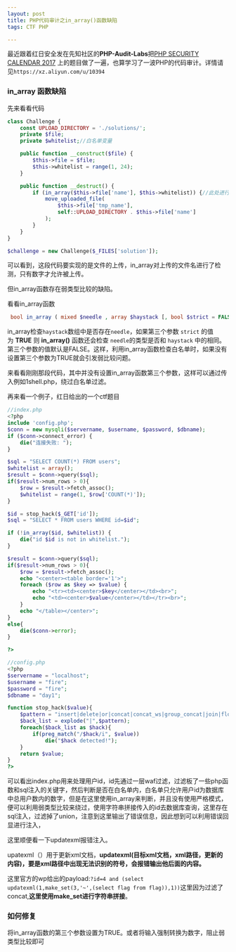 ```yaml
---
layout: post
title: PHP代码审计之in_array()函数缺陷
tags: CTF PHP

---
```


最近跟着红日安全发在先知社区的**PHP-Audit-Labs**把[PHP SECURITY CALENDAR 2017](https://www.ripstech.com/php-security-calendar-2017/) 上的题目做了一遍，也算学习了一波PHP的代码审计。详情请见`https://xz.aliyun.com/u/10394`



### in_array 函数缺陷

先来看看代码

```php
class Challenge {
    const UPLOAD_DIRECTORY = './solutions/';
    private $file;
    private $whitelist;//白名单变量

    public function __construct($file) {
        $this->file = $file;
        $this->whitelist = range(1, 24);
    }

    public function __destruct() {
        if (in_array($this->file['name'], $this->whitelist)) {//此处进行了检测
            move_uploaded_file(
                $this->file['tmp_name'],
                self::UPLOAD_DIRECTORY . $this->file['name']
            );
        }
    }
}

$challenge = new Challenge($_FILES['solution']);
```

可以看到，这段代码要实现的是文件的上传，in_array对上传的文件名进行了检测，只有数字才允许被上传。

但in_array函数存在弱类型比较的缺陷。

看看in_array函数

```php
 bool in_array ( mixed $needle , array $haystack [, bool $strict = FALSE ] )
```

in_array检查`haystack`数组中是否存在`needle`，如果第三个参数 `strict` 的值为 **TRUE** 则 **in_array()** 函数还会检查 `needle`的类型是否和 `haystack` 中的相同。 第三个参数的值默认是FALSE。这样，利用in_array函数检查白名单时，如果没有设置第三个参数为TRUE就会引发弱比较问题。

来看看刚刚那段代码，其中并没有设置in_array函数第三个参数，这样可以通过传入例如1shell.php，绕过白名单过滤。

再来看一个例子，红日给出的一个ctf题目

```php
//index.php
<?php
include 'config.php';
$conn = new mysqli($servername, $username, $password, $dbname);
if ($conn->connect_error) {
    die("连接失败: ");
}

$sql = "SELECT COUNT(*) FROM users";
$whitelist = array();
$result = $conn->query($sql);
if($result->num_rows > 0){
    $row = $result->fetch_assoc();
    $whitelist = range(1, $row['COUNT(*)']);
}

$id = stop_hack($_GET['id']);
$sql = "SELECT * FROM users WHERE id=$id";

if (!in_array($id, $whitelist)) {
    die("id $id is not in whitelist.");
}

$result = $conn->query($sql);
if($result->num_rows > 0){
    $row = $result->fetch_assoc();
    echo "<center><table border='1'>";
    foreach ($row as $key => $value) {
        echo "<tr><td><center>$key</center></td><br>";
        echo "<td><center>$value</center></td></tr><br>";
    }
    echo "</table></center>";
}
else{
    die($conn->error);
}

?>
```

```php
//config.php
<?php  
$servername = "localhost";
$username = "fire";
$password = "fire";
$dbname = "day1";

function stop_hack($value){
    $pattern = "insert|delete|or|concat|concat_ws|group_concat|join|floor|\/\*|\*|\.\.\/|\.\/|union|into|load_file|outfile|dumpfile|sub|hex|file_put_contents|fwrite|curl|system|eval";
    $back_list = explode("|",$pattern);
    foreach($back_list as $hack){
        if(preg_match("/$hack/i", $value))
            die("$hack detected!");
    }
    return $value;
}
?>
```

可以看出index.php用来处理用户id，id先通过一层waf过滤，过滤板了一些php函数和sql注入的关键字，然后判断是否在白名单内，白名单只允许用户id为数据库中总用户数内的数字，但是在这里使用in_array来判断，并且没有使用严格模式，便可以利用弱类型比较来绕过，使用字符串拼接传入的id去数据库查询，这里存在sql注入，过滤掉了union，注意到这里输出了错误信息，因此想到可以利用错误回显进行注入，

这里顺便看一下updatexml报错注入。

upatexml（）用于更新xml文档，**updatexml(目标xml文档，xml路径，更新的内容)，要是xml路径中出现无法识别的符号，会报错输出他后面的内容。**

这里官方的wp给出的payload:`?id=4 and (select updatexml(1,make_set(3,'~',(select flag from flag)),1))`这里因为过滤了concat,**这里使用make_set进行字符串拼接**。

### 如何修复

将in_array函数的第三个参数设置为TRUE。或者将输入强制转换为数字，阻止弱类型比较即可